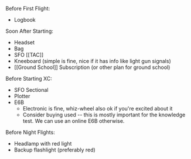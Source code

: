Before First Flight:
- Logbook

Soon After Starting:
- Headset
- Bag
- SFO [[TAC]]
- Kneeboard (simple is fine, nice if it has info like light gun signals)
- [[Ground School]] Subscription (or other plan for ground school)

Before Starting XC:
- SFO Sectional
- Plotter
- E6B
	- Electronic is fine, whiz-wheel also ok if you're excited about it
	- Consider buying used -- this is mostly important for the knowledge test. We can use an online E6B otherwise.

Before Night Flights:
- Headlamp with red light
- Backup flashlight (preferably red)